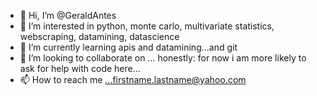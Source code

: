 - 👋 Hi, I’m @GeraldAntes
- 👀 I’m interested in python, monte carlo, multivariate statistics, webscraping, datamining, datascience
- 🌱 I’m currently learning apis and datamining...and git
- 💞️ I’m looking to collaborate on ... honestly: for now i am more likely to ask for help with code here...
- 📫 How to reach me ...firstname.lastname@yahoo.com


<!---
GeraldAntes/GeraldAntes is a ✨ special ✨ repository because its `README.md` (this file) appears on your GitHub profile.
You can click the Preview link to take a look at your changes.
--->

